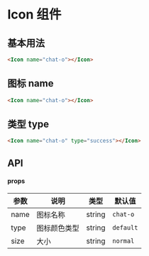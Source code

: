 # Icon 组件
## 基本用法
```html
<Icon name="chat-o"></Icon>
```
## 图标 name
```html
<Icon name="chat-o"></Icon>
```

## 类型 type
```html
<Icon name="chat-o" type="success"></Icon>
```

## API
#### props
|  参数    |    说明  |   类型   | 默认值  |
| ---- | ---- | ---- | ---- |
| name | 图标名称 | string | `chat-o` |
| type | 图标颜色类型 | string | `default` |
| size | 大小 | string | `normal` |